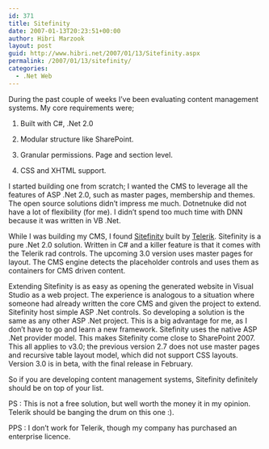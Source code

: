 ```yaml
---
id: 371
title: Sitefinity
date: 2007-01-13T20:23:51+00:00
author: Hibri Marzook
layout: post
guid: http://www.hibri.net/2007/01/13/Sitefinity.aspx
permalink: /2007/01/13/sitefinity/
categories:
  - .Net Web
---
```

During the past couple of weeks I&#8217;ve been evaluating content management systems. My core requirements were; 

1. Built with C#, .Net 2.0 

2. Modular structure like SharePoint. 

3. Granular permissions. Page and section level. 

4. CSS and XHTML support. 

I started building one from scratch; I wanted the CMS to leverage all the features of ASP .Net 2.0, such as master pages, membership and themes. The open source solutions didn’t impress me much. Dotnetnuke did not have a lot of flexibility (for me). I didn’t spend too much time with DNN because it was written in VB .Net. 

While I was building my CMS, I found [Sitefinity](http://www.sitefinity.com) built by [Telerik](http://ww.telerik.com). Sitefinity is a pure .Net 2.0 solution. Written in C# and a killer feature is that it comes with the Telerik rad controls. The upcoming 3.0 version uses master pages for layout. The CMS engine detects the placeholder controls and uses them as containers for CMS driven content. 

Extending Sitefinity is as easy as opening the generated website in Visual Studio as a web project. The experience is analogous to a situation where someone had already written the core CMS and given the project to extend. Sitefinity host simple ASP .Net controls. So developing a solution is the same as any other ASP .Net project. This is a big advantage for me, as I don’t have to go and learn a new framework. Sitefinity uses the native ASP .Net provider model. This makes Sitefinity come close to SharePoint 2007. This all applies to v3.0; the previous version 2.7 does not use master pages and recursive table layout model, which did not support CSS layouts. Version 3.0 is in beta, with the final release in February. 

So if you are developing content management systems, Sitefinity definitely should be on top of your list. 

PS : This is not a free solution, but well worth the money&nbsp;it in my opinion. Telerik should be banging the drum on this one :).

PPS : I don&#8217;t work for Telerik, though my company has purchased an enterprise licence.